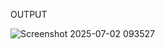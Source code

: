 OUTPUT

![Screenshot 2025-07-02 093527](https://github.com/user-attachments/assets/c48e0c49-87df-4fe1-8e57-cdc309bedcb1)

